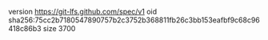 version https://git-lfs.github.com/spec/v1
oid sha256:75cc2b7180547890757b2c3752b368811fb26c3bb153eafbf9c68c96418c86b3
size 3700

